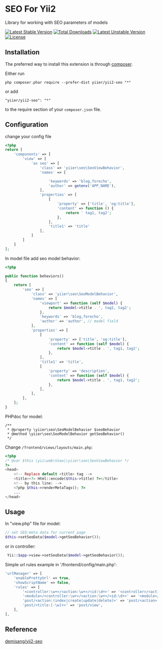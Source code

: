 SEO For Yii2
============
Library for working with SEO parameters of models

[![Latest Stable Version](https://poser.pugx.org/yiier/yii2-seo/v/stable)](https://packagist.org/packages/yiier/yii2-seo) 
[![Total Downloads](https://poser.pugx.org/yiier/yii2-seo/downloads)](https://packagist.org/packages/yiier/yii2-seo) 
[![Latest Unstable Version](https://poser.pugx.org/yiier/yii2-seo/v/unstable)](https://packagist.org/packages/yiier/yii2-seo) 
[![License](https://poser.pugx.org/yiier/yii2-seo/license)](https://packagist.org/packages/yiier/yii2-seo)


Installation
------------

The preferred way to install this extension is through [composer](http://getcomposer.org/download/).

Either run

```
php composer.phar require --prefer-dist yiier/yii2-seo "*"
```

or add

```
"yiier/yii2-seo": "*"
```

to the require section of your `composer.json` file.

Configuration
-----

change your config file

```php
<?php
return [
    'components' => [
        'view' => [
            'as seo' => [
                'class' => 'yiier\seo\SeoViewBehavior',
                'names' => [

                    'keywords' => 'blog,forecho',
                    'author' => getenv('APP_NAME'),
                ],
                'properties' => [
                    [
                        'property' => ['title', 'og:title'],
                        'content' => function () {
                            return ' tag1, tag2';
                        },
                    ],
                    'title1' => 'title'
                ],
            ]
        ]
    ]
];
```


In model file add seo model behavior:

```php
<?php

public function behaviors()
{
    return [
        'seo' => [
            'class' => 'yiier\seo\SeoModelBehavior',
            'names' => [
                'viewport' => function (self $model) {
                    return $model->title . ', tag1, tag2';
                },
                'keywords' => 'blog,forecho',
                'author' => 'author', // model field
            ],
            'properties' => [
                [
                    'property' => ['title', 'og:title'],
                    'content' => function (self $model) {
                        return $model->title . ', tag1, tag2';
                    },
                ],
                'title1' => 'title',
                [
                    'property' => 'description',
                    'content' => function (self $model) {
                        return $model->title . ', tag1, tag2';
                    },
                ],
            ],
        ],
    ];
}
```

PHPdoc for model:

```
/**
 * @property \yiier\seo\SeoModelBehavior $seoBehavior
 * @method \yiier\seo\SeoModelBehavior getSeoBehavior()
 */
```

Change `/frontend/views/layouts/main.php`:

```php
<?php
/* @var $this \yii\web\View|\yiier\seo\SeoViewBehavior */
?>
<head>
    <!-- Replace default <title> tag -->    
    <title><?= Html::encode($this->title) ?></title>
    <!-- by this line: -->    
    <?php $this->renderMetaTags(); ?>
    ...
</head>
```

Usage
-----

In "view.php" file for model:

```php
// set SEO:meta data for current page
$this->setSeoData($model->getSeoBehavior());
```


or in controller:

```php
 Yii::$app->view->setSeoData($model->getSeoBehavior());
```

Simple url rules example in '/frontend/config/main.php':

```php
'urlManager' => [
    'enablePrettyUrl' => true,
    'showScriptName' => false,
    'rules' => [
        '<controller:\w+>/<action:\w+>/<id:\d+>' => '<controller>/<action>',
        '<module>/<controller:\w+>/<action:\w+>/<id:\d+>' => '<module>/<controller>/<action>',
        'post/<action:(index|create|update|delete)>' => 'post/<action>',
        'post/<title:[-\w]+>' => 'post/view',
    ],
],
```

Reference
-----

[demisang/yii2-seo](https://github.com/demisang/yii2-seo)
